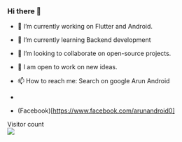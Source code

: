 ### Hi there 👋

- 🔭  I’m currently working on Flutter and Android.

- 🌱  I’m currently learning Backend development

- 👯  I’m looking to collaborate on open-source projects.

- 💫  I am open to work on new ideas.

- 📫  How to reach me: Search on google Arun Android
- 
- (Facebook)[https://www.facebook.com/arunandroid0]

<p > 
  Visitor count<br>
  <img src="https://profile-counter.glitch.me/arundidauli/count.svg" />
 
</p>
